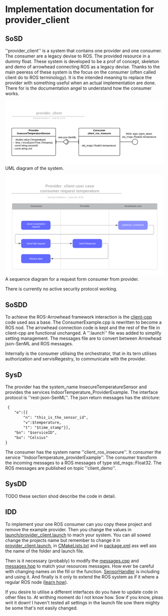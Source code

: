 # Implementation documentation for provider_client
## SoSD
''provider_client'' is a system that contains one provider and one consumer.
The consumer are a legacy devise to ROS.
The provided resource in a dummy float.
These system is developed to be a prof of concept, skeleton and demo of arrowhead connecting ROS as a legacy devise.
Thanks to the main peeress of these system is the focus on the consumer (often called client do to ROS terminology).
It is the intended meaning to replace the provider with something useful when an actual implementation are done.
There for is the documentation angel to understand how the consumer works.

![alt text](privider_client_uml.png)
UML diagram of the system.

![alt text](provider_client_usercase.png)
A sequence diagram for a request form consumer from provider.


There is currently no active security protocol working.

## SoSDD
To achieve the ROS-Arrowhead framework interaction is the [client-cpp](https://github.com/arrowhead-f/client-cpp) code used ass a base.
The ConsumerExample.cpp is rewritten to become a ROS nod.
The arrowhead connection code is kept and the rest of the file in client-cpp are functional unchanged.
A ''.launch'' file was added to simplify setting management.
The messages file are to convert between Arrowhead json-SenML and ROS messages.


Internally is the consumer utilising the orchestrator, that in its tern utilises authorization and servisRegestry, to communicate with the provider.


## SysD
The provider has the system_name InsecureTemperatureSensor and provides the services IndoorTemperature_ProviderExample.
The interface protocol is ''rest-json-SenML''.
The json return messages has the stricture: 
```
 {
 	"e":[{
 		"n": "this_is_the_sensor_id",
 		"v":$temperature,
 		"t": "$time_stamp"}],
	"bn": "$serviceID",
 	"bu": "Celsius"
}
```
The consumer has the system name ''client_ros_insecure''.
It consumer the service ''IndoorTemperature_providerExample''.
The consumer transform the incoming messages to a ROS messages of type std_msgs::Float32.
The ROS messages are published on topic ''client_demo''.

## SysDD
TODO these section shod describe the code in detail.

## IDD
To implement your one ROS consumer can you copy these project and remove the example provider.
Then you change the values in [launch/provider_client.launch](launch/provider_client.launch) to mach your system.
You can all sowed change the projects name but remember to change it in [provider_client.launch](launch/provider_client.launch), in [CMakeLists.txt](CMakeLists.txt) and in [package.xml](package.xml) ass well ass the name of the folder and launch file.

Then is it necessary (probably) to modify the [messages.cpp](src/messages.cpp) and [messages.hpp](src/messages.hpp) to match your resources messages.
How ever be careful with changing names on the fill or the function.
[SensorHandler](src/Consumer/SensorHandler.h) is including and using it.
And finally is it only to extend the ROS system as if it where a regular ROS node ([learn how](http://wiki.ros.org/ROS/Tutorials)).

If you desire to utilise a different interfaces do you have to update code in other files to.
At writhing moment do I not know how.
Sow if you know, pleas writ it down!
I haven't tested all settings in the launch file sow there mighty be some that's not easily changed.
